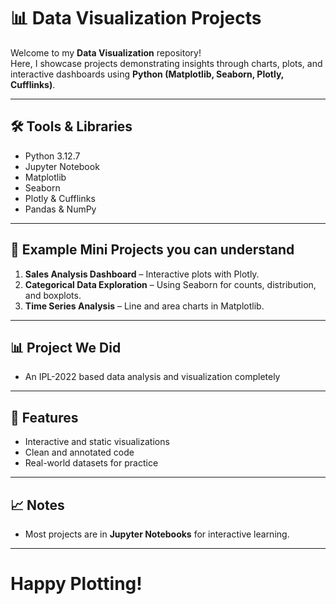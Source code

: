 # 📊 Data Visualization Projects

Welcome to my **Data Visualization** repository!  
Here, I showcase projects demonstrating insights through charts, plots, and interactive dashboards using **Python (Matplotlib, Seaborn, Plotly, Cufflinks)**.

---

## 🛠️ Tools & Libraries
- Python 3.12.7 
- Jupyter Notebook  
- Matplotlib 
- Seaborn  
- Plotly & Cufflinks  
- Pandas & NumPy  

---


## 📌 Example Mini Projects you can understand
1. **Sales Analysis Dashboard** – Interactive plots with Plotly.  
2. **Categorical Data Exploration** – Using Seaborn for counts, distribution, and boxplots.  
3. **Time Series Analysis** – Line and area charts in Matplotlib.

---

## 📊 Project We Did
- An IPL-2022 based data analysis and visualization completely

---

## 🎯 Features
- Interactive and static visualizations  
- Clean and annotated code  
- Real-world datasets for practice  

---

## 📈 Notes
- Most projects are in **Jupyter Notebooks** for interactive learning.  

---
# Happy Plotting!
